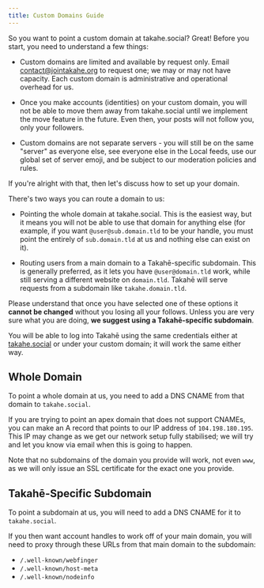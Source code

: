 ```yaml
---
title: Custom Domains Guide
---
```


So you want to point a custom domain at takahe.social? Great! Before you start,
you need to understand a few things:

* Custom domains are limited and available by request only. Email
  contact@jointakahe.org to request one; we may or may not have capacity.
  Each custom domain is administrative and operational overhead for us.

* Once you make accounts (identities) on your custom domain, you will not be
  able to move them away from takahe.social until we implement the move
  feature in the future. Even then, your posts will not follow you, only
  your followers.

* Custom domains are not separate servers - you will still be on the same
  "server" as everyone else, see everyone else in the Local feeds, use our
  global set of server emoji, and be subject to our moderation policies and
  rules.

If you're alright with that, then let's discuss how to set up your domain.

There's two ways you can route a domain to us:

* Pointing the whole domain at takahe.social. This is the easiest way, but
  it means you will not be able to use that domain for anything else
  (for example, if you want `@user@sub.domain.tld` to be your handle, you must
  point the entirely of `sub.domain.tld` at us and nothing else can exist on it).

* Routing users from a main domain to a Takahē-specific subdomain.
  This is generally preferred, as it lets you have `@user@domain.tld` work, while
  still serving a different website on `domain.tld`. Takahē will serve requests
  from a subdomain like `takahe.domain.tld`.

Please understand that once you have selected one of these options it
**cannot be changed** without you losing all your follows. Unless you are very
sure what you are doing, **we suggest using a Takahē-specific subdomain**.

You will be able to log into Takahē using the same credentials either at
[takahe.social](https://takahe.social) or under your custom domain; it will
work the same either way.


## Whole Domain

To point a whole domain at us, you need to add a DNS CNAME from that domain
to `takahe.social`.

If you are trying to point an apex domain that does not
support CNAMEs, you can make an A record that points to our IP address
of `104.198.180.195`. This IP may change as we get our network setup fully
stabilised; we will try and let you know via email when this is going to
happen.

Note that no subdomains of the domain you provide will work, not even `www`,
as we will only issue an SSL certificate for the exact one you provide.


## Takahē-Specific Subdomain

To point a subdomain at us, you will need to add a DNS CNAME for it to
`takahe.social`.

If you then want account handles to work off of your main domain, you will
need to proxy through these URLs from that main domain to the subdomain:

* `/.well-known/webfinger`
* `/.well-known/host-meta`
* `/.well-known/nodeinfo`
